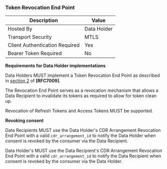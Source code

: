 ### Token Revocation End Point

| Description | Value   |
|---|---|
| Hosted By  | Data Holder |
|  Transport Security |  MTLS |
| Client Authentication Required| Yes |
| Bearer Token Required| No |

**Requirements for Data Holder implementations**

Data Holders MUST implement a Token Revocation End Point as described in [section 2](https://tools.ietf.org/html/rfc7009#section-2) of **[RFC7009]**.

The Revocation End Point serves as a revocation mechanism that allows a Data Recipient to invalidate its tokens as required to allow for token clean up.

Revocation of Refresh Tokens and Access Tokens MUST be supported.


**Revoking consent**

Data Recipients MUST use the Data Holder's CDR Arrangement Revocation End Point with a valid ``cdr_arrangement_id`` to notify the Data Holder when consent is revoked by the consumer via the Data Recipient.

Data Holder's MUST use the Data Recipient's CDR Arrangement Revocation End Point with a valid ``cdr_arrangement_id`` to notify the Data Recipient when consent is revoked by the consumer via the Data Holder.
